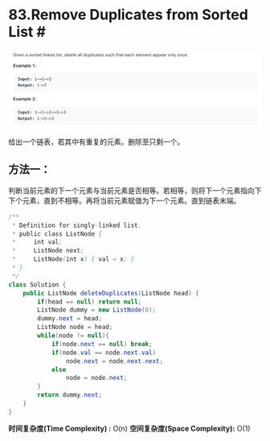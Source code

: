 # 83.Remove Duplicates from Sorted List \#

![](.gitbook/assets/image%20%2814%29.png)

给出一个链表，若其中有重复的元素。删除至只剩一个。

## 方法一：

判断当前元素的下一个元素与当前元素是否相等。若相等，则将下一个元素指向下下个元素，直到不相等。再将当前元素赋值为下一个元素。直到链表末端。

```java
/**
 * Definition for singly-linked list.
 * public class ListNode {
 *     int val;
 *     ListNode next;
 *     ListNode(int x) { val = x; }
 * }
 */
class Solution {
    public ListNode deleteDuplicates(ListNode head) {
        if(head == null) return null;
        ListNode dummy = new ListNode(0);
        dummy.next = head;
        ListNode node = head;
        while(node != null){
            if(node.next == null) break;
            if(node.val == node.next.val) 
                node.next = node.next.next;
            else
                node = node.next;
        }
        return dummy.next;
    }
}
```

**时间复杂度\(Time Complexity\) :** O\(n\)          **空间复杂度\(Space Complexity\):** O\(1\)

